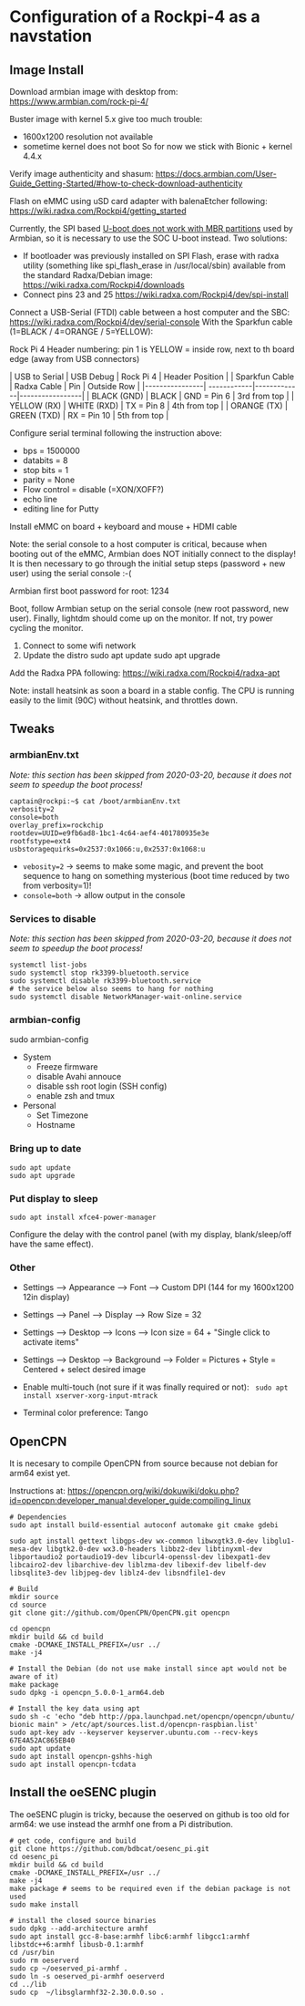 # Configuration of a Rockpi-4 as a navstation

## Image Install

Download armbian image with desktop from:
https://www.armbian.com/rock-pi-4/

Buster image with kernel 5.x give too much trouble:
- 1600x1200 resolution not available
- sometime kernel does not boot
So for now we stick with Bionic + kernel 4.4.x

Verify image authenticity and shasum:
https://docs.armbian.com/User-Guide_Getting-Started/#how-to-check-download-authenticity

Flash on eMMC using uSD card adapter with balenaEtcher following:
https://wiki.radxa.com/Rockpi4/getting_started

Currently, the SPI based [U-boot does not work with MBR partitions](https://forum.radxa.com/t/fail-to-boot-armbian-images-after-spi-bootloader-upgrade/2043) used by Armbian, so it is necessary to use the SOC U-boot instead. Two solutions:
 - If bootloader was previously installed on SPI Flash, erase with radxa utility (something like spi_flash_erase in /usr/local/sbin) available from the standard Radxa/Debian image:
https://wiki.radxa.com/Rockpi4/downloads
 - Connect pins 23 and 25 https://wiki.radxa.com/Rockpi4/dev/spi-install

Connect a USB-Serial (FTDI) cable between a host computer and the SBC:
https://wiki.radxa.com/Rockpi4/dev/serial-console
With the Sparkfun cable (1=BLACK / 4=ORANGE / 5=YELLOW):

Rock Pi 4 Header numbering: pin 1 is YELLOW = inside row, next to th
board edge (away from USB connectors)

| USB to Serial  | USB Debug   | Rock Pi 4   | Header Position |
| Sparkfun Cable | Radxa Cable | Pin         | Outside Row     |
|----------------| ------------|-------------|-----------------|
| BLACK (GND)    | BLACK       | GND = Pin 6 | 3rd from top    |
| YELLOW (RX)    | WHITE (RXD) | TX = Pin 8  | 4th from top    |
| ORANGE (TX)    | GREEN (TXD) | RX = Pin 10 | 5th from top    |

Configure serial terminal following the instruction above:
  - bps = 1500000
  - databits = 8
  - stop bits = 1
  - parity = None
  - Flow control = disable (=XON/XOFF?)
  - echo line
  - editing line for Putty

Install eMMC on board + keyboard and mouse + HDMI cable

Note: the serial console to a host computer is critical, because when booting 
out of the eMMC, Armbian does NOT initially connect to the display! It is then 
necessary to go through the initial setup steps (password + new user) using 
the serial console :-(

Armbian first boot password for root: 1234

Boot, follow Armbian setup on the serial console (new root password, new user).
Finally, lightdm should come up on the monitor.
If not, try power cycling the monitor.

1. Connect to some wifi network
2. Update the distro
    sudo apt update
    sudo apt upgrade

Add the Radxa PPA following:
https://wiki.radxa.com/Rockpi4/radxa-apt

Note: install heatsink as soon a board in a stable config. The CPU is running
easily to the limit (90C) without heatsink, and throttles down.

## Tweaks

### armbianEnv.txt

*Note: this section has been skipped from 2020-03-20, because it does not seem to speedup the boot process!*
```
captain@rockpi:~$ cat /boot/armbianEnv.txt 
verbosity=2
console=both
overlay_prefix=rockchip
rootdev=UUID=e9fb6ad8-1bc1-4c64-aef4-401780935e3e
rootfstype=ext4
usbstoragequirks=0x2537:0x1066:u,0x2537:0x1068:u
```
 - `vebosity=2` → seems to make some magic, and prevent the boot sequence to hang on something mysterious (boot time reduced by two from verbosity=1)!
 - `console=both` → allow output in the console

### Services to disable

*Note: this section has been skipped from 2020-03-20, because it does not seem to speedup the boot process!*
```
systemctl list-jobs
sudo systemctl stop rk3399-bluetooth.service
sudo systemctl disable rk3399-bluetooth.service
# the service below also seems to hang for nothing
sudo systemctl disable NetworkManager-wait-online.service
```

### armbian-config

   sudo armbian-config

- System
  - Freeze firmware
  - disable Avahi annouce
  - disable ssh root login (SSH config)
  - enable zsh and tmux
- Personal
  - Set Timezone
  - Hostname
  
### Bring up to date

    sudo apt update
    sudo apt upgrade

### Put display to sleep

    sudo apt install xfce4-power-manager 

Configure the delay with the control panel (with my display, blank/sleep/off have the same effect).

### Other

- Settings --> Appearance --> Font --> Custom DPI (144 for my 1600x1200 12in display)
- Settings --> Panel --> Display --> Row Size = 32
- Settings --> Desktop --> Icons --> Icon size = 64 + "Single click to activate items"
- Settings --> Desktop --> Background --> Folder = Pictures + Style = Centered + select desired image

- Enable multi-touch (not sure if it was finally required or not):
` sudo apt install xserver-xorg-input-mtrack`

- Terminal color preference: Tango

## OpenCPN

It is necesary to compile OpenCPN from source because not debian for arm64 exist yet.

Instructions at:
https://opencpn.org/wiki/dokuwiki/doku.php?id=opencpn:developer_manual:developer_guide:compiling_linux

```
# Dependencies
sudo apt install build-essential autoconf automake git cmake gdebi

sudo apt install gettext libgps-dev wx-common libwxgtk3.0-dev libglu1-mesa-dev libgtk2.0-dev wx3.0-headers libbz2-dev libtinyxml-dev libportaudio2 portaudio19-dev libcurl4-openssl-dev libexpat1-dev libcairo2-dev libarchive-dev liblzma-dev libexif-dev libelf-dev libsqlite3-dev libjpeg-dev liblz4-dev libsndfile1-dev

# Build
mkdir source
cd source
git clone git://github.com/OpenCPN/OpenCPN.git opencpn

cd opencpn
mkdir build && cd build
cmake -DCMAKE_INSTALL_PREFIX=/usr ../
make -j4

# Install the Debian (do not use make install since apt would not be aware of it)
make package
sudo dpkg -i opencpn_5.0.0-1_arm64.deb

# Install the key data using apt
sudo sh -c 'echo "deb http://ppa.launchpad.net/opencpn/opencpn/ubuntu/ bionic main" > /etc/apt/sources.list.d/opencpn-raspbian.list'
sudo apt-key adv --keyserver keyserver.ubuntu.com --recv-keys 67E4A52AC865EB40
sudo apt update
sudo apt install opencpn-gshhs-high
sudo apt install opencpn-tcdata
```

## Install the oeSENC plugin

The oeSENC plugin is tricky, because the oeserved on github is too old for arm64: we use instead the armhf one from a Pi distribution.

```
# get code, configure and build
git clone https://github.com/bdbcat/oesenc_pi.git
cd oesenc_pi
mkdir build && cd build
cmake -DCMAKE_INSTALL_PREFIX=/usr ../
make -j4
make package # seems to be required even if the debian package is not used
sudo make install

# install the closed source binaries
sudo dpkg --add-architecture armhf
sudo apt install gcc-8-base:armhf libc6:armhf libgcc1:armhf libstdc++6:armhf libusb-0.1:armhf 
cd /usr/bin
sudo rm oeserverd
sudo cp ~/oeserved_pi-armhf .
sudo ln -s oeserved_pi-armhf oeserverd
cd ../lib
sudo cp  ~/libsglarmhf32-2.30.0.0.so .
```
